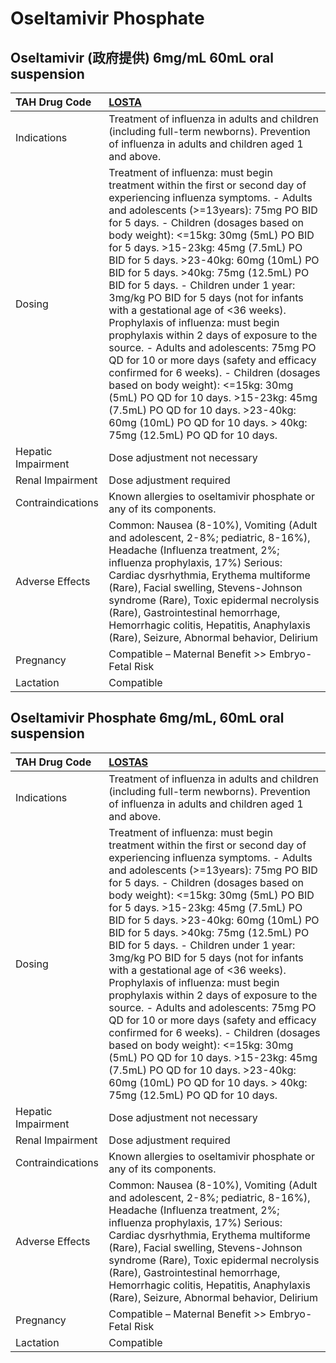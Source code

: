 # Oseltamivir Phosphate

## Oseltamivir (政府提供) 6mg/mL 60mL oral suspension

| TAH Drug Code      | [LOSTA](https://www.tahsda.org.tw/drugs/hissearch.php?drug_code=LOSTA)                                                                                                                                                                                                                                                                                                                                                                                                                                                                                                                                                                                                                                                                                                                                                                                                                                          |
|:-------------------|:----------------------------------------------------------------------------------------------------------------------------------------------------------------------------------------------------------------------------------------------------------------------------------------------------------------------------------------------------------------------------------------------------------------------------------------------------------------------------------------------------------------------------------------------------------------------------------------------------------------------------------------------------------------------------------------------------------------------------------------------------------------------------------------------------------------------------------------------------------------------------------------------------------------|
| Indications        | Treatment of influenza in adults and children (including full-term newborns). Prevention of influenza in adults and children aged 1 and above.                                                                                                                                                                                                                                                                                                                                                                                                                                                                                                                                                                                                                                                                                                                                                                  |
| Dosing             | Treatment of influenza: must begin treatment within the first or second day of experiencing influenza symptoms. - Adults and adolescents (>=13years): 75mg PO BID for 5 days. - Children (dosages based on body weight): <=15kg: 30mg (5mL) PO BID for 5 days. >15-23kg: 45mg (7.5mL) PO BID for 5 days. >23-40kg: 60mg (10mL) PO BID for 5 days. >40kg: 75mg (12.5mL) PO BID for 5 days. - Children under 1 year: 3mg/kg PO BID for 5 days (not for infants with a gestational age of <36 weeks). Prophylaxis of influenza: must begin prophylaxis within 2 days of exposure to the source. - Adults and adolescents: 75mg PO QD for 10 or more days (safety and efficacy confirmed for 6 weeks). - Children (dosages based on body weight): <=15kg: 30mg (5mL) PO QD for 10 days. >15-23kg: 45mg (7.5mL) PO QD for 10 days. >23-40kg: 60mg (10mL) PO QD for 10 days. > 40kg: 75mg (12.5mL) PO QD for 10 days. |
| Hepatic Impairment | Dose adjustment not necessary                                                                                                                                                                                                                                                                                                                                                                                                                                                                                                                                                                                                                                                                                                                                                                                                                                                                                   |
| Renal Impairment   | Dose adjustment required                                                                                                                                                                                                                                                                                                                                                                                                                                                                                                                                                                                                                                                                                                                                                                                                                                                                                        |
| Contraindications  | Known allergies to oseltamivir phosphate or any of its components.                                                                                                                                                                                                                                                                                                                                                                                                                                                                                                                                                                                                                                                                                                                                                                                                                                              |
| Adverse Effects    | Common: Nausea (8-10%), Vomiting (Adult and adolescent, 2-8%; pediatric, 8-16%), Headache (Influenza treatment, 2%; influenza prophylaxis, 17%) Serious: Cardiac dysrhythmia, Erythema multiforme (Rare), Facial swelling, Stevens-Johnson syndrome (Rare), Toxic epidermal necrolysis (Rare), Gastrointestinal hemorrhage, Hemorrhagic colitis, Hepatitis, Anaphylaxis (Rare), Seizure, Abnormal behavior, Delirium                                                                                                                                                                                                                                                                                                                                                                                                                                                                                            |
| Pregnancy          | Compatible – Maternal Benefit >> Embryo-Fetal Risk                                                                                                                                                                                                                                                                                                                                                                                                                                                                                                                                                                                                                                                                                                                                                                                                                                                              |
| Lactation          | Compatible                                                                                                                                                                                                                                                                                                                                                                                                                                                                                                                                                                                                                                                                                                                                                                                                                                                                                                      |

## Oseltamivir Phosphate 6mg/mL, 60mL oral suspension

| TAH Drug Code      | [LOSTAS](https://www.tahsda.org.tw/drugs/hissearch.php?drug_code=LOSTAS)                                                                                                                                                                                                                                                                                                                                                                                                                                                                                                                                                                                                                                                                                                                                                                                                                                        |
|:-------------------|:----------------------------------------------------------------------------------------------------------------------------------------------------------------------------------------------------------------------------------------------------------------------------------------------------------------------------------------------------------------------------------------------------------------------------------------------------------------------------------------------------------------------------------------------------------------------------------------------------------------------------------------------------------------------------------------------------------------------------------------------------------------------------------------------------------------------------------------------------------------------------------------------------------------|
| Indications        | Treatment of influenza in adults and children (including full-term newborns). Prevention of influenza in adults and children aged 1 and above.                                                                                                                                                                                                                                                                                                                                                                                                                                                                                                                                                                                                                                                                                                                                                                  |
| Dosing             | Treatment of influenza: must begin treatment within the first or second day of experiencing influenza symptoms. - Adults and adolescents (>=13years): 75mg PO BID for 5 days. - Children (dosages based on body weight): <=15kg: 30mg (5mL) PO BID for 5 days. >15-23kg: 45mg (7.5mL) PO BID for 5 days. >23-40kg: 60mg (10mL) PO BID for 5 days. >40kg: 75mg (12.5mL) PO BID for 5 days. - Children under 1 year: 3mg/kg PO BID for 5 days (not for infants with a gestational age of <36 weeks). Prophylaxis of influenza: must begin prophylaxis within 2 days of exposure to the source. - Adults and adolescents: 75mg PO QD for 10 or more days (safety and efficacy confirmed for 6 weeks). - Children (dosages based on body weight): <=15kg: 30mg (5mL) PO QD for 10 days. >15-23kg: 45mg (7.5mL) PO QD for 10 days. >23-40kg: 60mg (10mL) PO QD for 10 days. > 40kg: 75mg (12.5mL) PO QD for 10 days. |
| Hepatic Impairment | Dose adjustment not necessary                                                                                                                                                                                                                                                                                                                                                                                                                                                                                                                                                                                                                                                                                                                                                                                                                                                                                   |
| Renal Impairment   | Dose adjustment required                                                                                                                                                                                                                                                                                                                                                                                                                                                                                                                                                                                                                                                                                                                                                                                                                                                                                        |
| Contraindications  | Known allergies to oseltamivir phosphate or any of its components.                                                                                                                                                                                                                                                                                                                                                                                                                                                                                                                                                                                                                                                                                                                                                                                                                                              |
| Adverse Effects    | Common: Nausea (8-10%), Vomiting (Adult and adolescent, 2-8%; pediatric, 8-16%), Headache (Influenza treatment, 2%; influenza prophylaxis, 17%) Serious: Cardiac dysrhythmia, Erythema multiforme (Rare), Facial swelling, Stevens-Johnson syndrome (Rare), Toxic epidermal necrolysis (Rare), Gastrointestinal hemorrhage, Hemorrhagic colitis, Hepatitis, Anaphylaxis (Rare), Seizure, Abnormal behavior, Delirium                                                                                                                                                                                                                                                                                                                                                                                                                                                                                            |
| Pregnancy          | Compatible – Maternal Benefit >> Embryo-Fetal Risk                                                                                                                                                                                                                                                                                                                                                                                                                                                                                                                                                                                                                                                                                                                                                                                                                                                              |
| Lactation          | Compatible                                                                                                                                                                                                                                                                                                                                                                                                                                                                                                                                                                                                                                                                                                                                                                                                                                                                                                      |

